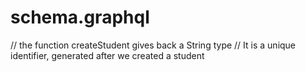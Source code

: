 # schema.graphql
// the function createStudent gives back a String type
// It is a unique identifier, generated after we created a student
